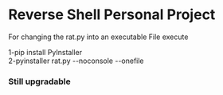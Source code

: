 <h1>Reverse Shell Personal Project</h1>
For changing the rat.py into an executable File execute 



1-pip install PyInstaller <br>
2-pyinstaller rat.py --noconsole --onefile

<h3>Still upgradable</h3>
